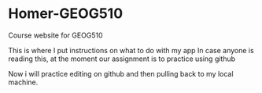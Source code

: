 # Homer-GEOG510
Course website for GEOG510

This is where I put instructions on what to do with my app
In case anyone is reading this, at the moment our assignment is to practice using github

Now i will practice editing on github and then pulling back to my  local machine.
